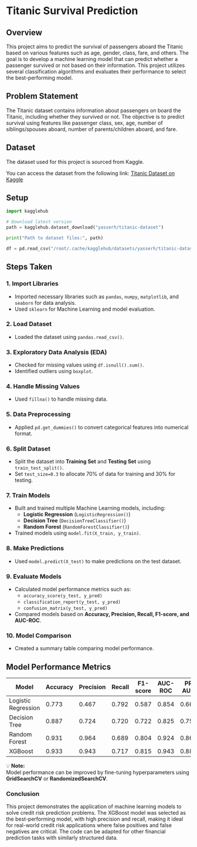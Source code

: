 # Titanic Survival Prediction

## Overview

This project aims to predict the survival of passengers aboard the Titanic based on various features such as age, gender, class, fare, and others. The goal is to develop a machine learning model that can predict whether a passenger survived or not based on their information. This project utilizes several classification algorithms and evaluates their performance to select the best-performing model.

## Problem Statement

The Titanic dataset contains information about passengers on board the Titanic, including whether they survived or not. The objective is to predict survival using features like passenger class, sex, age, number of siblings/spouses aboard, number of parents/children aboard, and fare.

## Dataset
The dataset used for this project is sourced from Kaggle.

You can access the dataset from the following link:
[Titanic Dataset on Kaggle](https://www.kaggle.com/datasets/yasserh/titanic-dataset)

## Setup

```python
import kagglehub

# Download latest version
path = kagglehub.dataset_download("yasserh/titanic-dataset")

print("Path to dataset files:", path)

df = pd.read_csv("/root/.cache/kagglehub/datasets/yasserh/titanic-dataset/versions/1/Titanic-Dataset.csv")
```

## Steps Taken

### 1. Import Libraries  
- Imported necessary libraries such as `pandas`, `numpy`, `matplotlib`, and `seaborn` for data analysis.  
- Used `sklearn` for Machine Learning and model evaluation.  

### 2. Load Dataset  
- Loaded the dataset using `pandas.read_csv()`.  

### 3. Exploratory Data Analysis (EDA)  
- Checked for missing values using `df.isnull().sum()`.  
- Identified outliers using `boxplot`.  

### 4. Handle Missing Values  
- Used `fillna()` to handle missing data.  

### 5. Data Preprocessing  
- Applied  `pd.get_dummies()` to convert categorical features into numerical format.  

### 6. Split Dataset  
- Split the dataset into **Training Set** and **Testing Set** using `train_test_split()`.  
- Set `test_size=0.3` to allocate 70% of data for training and 30% for testing.  

### 7. Train Models  
- Built and trained multiple Machine Learning models, including:  
  - **Logistic Regression** (`LogisticRegression()`)  
  - **Decision Tree** (`DecisionTreeClassifier()`)  
  - **Random Forest** (`RandomForestClassifier()`)  
- Trained models using `model.fit(X_train, y_train)`.  

### 8. Make Predictions  
- Used `model.predict(X_test)` to make predictions on the test dataset.  

### 9. Evaluate Models  
- Calculated model performance metrics such as:  
  - `accuracy_score(y_test, y_pred)`  
  - `classification_report(y_test, y_pred)`  
  - `confusion_matrix(y_test, y_pred)`  
- Compared models based on **Accuracy, Precision, Recall, F1-score, and AUC-ROC**.  

### 10. Model Comparison  
- Created a summary table comparing model performance.  
<h2>Model Performance Metrics</h2>
    <table>
        <thead>
            <tr>
                <th>Model</th>
                <th>Accuracy</th>
                <th>Precision</th>
                <th>Recall</th>
                <th>F1-score</th>
                <th>AUC-ROC</th>
                <th>PR AUC</th>
            </tr>
        </thead>
        <tbody>
            <tr>
                <td>Logistic Regression</td>
                <td>0.773</td>
                <td>0.467</td>
                <td>0.792</td>
                <td>0.587</td>
                <td>0.854</td>
                <td>0.663</td>
            </tr>
            <tr>
                <td>Decision Tree</td>
                <td>0.887</td>
                <td>0.724</td>
                <td>0.720</td>
                <td>0.722</td>
                <td>0.825</td>
                <td>0.751</td>
            </tr>
            <tr>
                <td>Random Forest</td>
                <td>0.931</td>
                <td>0.964</td>
                <td>0.689</td>
                <td>0.804</td>
                <td>0.924</td>
                <td>0.867</td>
            </tr>
            <tr>
                <td>XGBoost</td>
                <td>0.933</td>
                <td>0.943</td>
                <td>0.717</td>
                <td>0.815</td>
                <td>0.943</td>
                <td>0.888</td>
            </tr>
        </tbody>
    </table>

💡 **Note:**  
Model performance can be improved by fine-tuning hyperparameters using **GridSearchCV** or **RandomizedSearchCV**.  


### Conclusion
This project demonstrates the application of machine learning models to solve credit risk prediction problems. The XGBoost model was selected as the best-performing model, with high precision and recall, making it ideal for real-world credit risk applications where false positives and false negatives are critical. The code can be adapted for other financial prediction tasks with similarly structured data.
